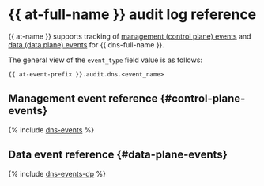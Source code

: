 # {{ at-full-name }} audit log reference

{{ at-name }} supports tracking of [management (control plane) events](../audit-trails/concepts/format.md) and [data (data plane) events](../audit-trails/concepts/format-data-plane.md) for {{ dns-full-name }}.

The general view of the `event_type` field value is as follows:

```text
{{ at-event-prefix }}.audit.dns.<event_name>
```

## Management event reference {#control-plane-events}

{% include [dns-events](../_includes/audit-trails/events/dns-events.md) %}

## Data event reference {#data-plane-events}

{% include [dns-events-dp](../_includes/audit-trails/events/dns-events-dp.md) %}